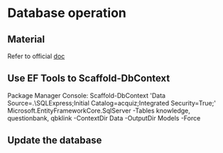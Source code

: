 
# Database operation
## Material
Refer to official [doc](https://docs.microsoft.com/en-us/ef/core/managing-schemas/)

## Use EF Tools to Scaffold-DbContext
Package Manager Console: Scaffold-DbContext 'Data Source=.\SQLExpress;Initial Catalog=acquiz;Integrated Security=True;' Microsoft.EntityFrameworkCore.SqlServer -Tables knowledge, questionbank, qbklink -ContextDir Data -OutputDir Models -Force

## Update the database

